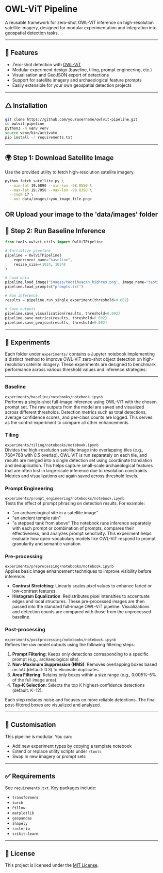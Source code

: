 # OWL-ViT Pipeline

A reusable framework for zero-shot OWL-ViT inference on high-resolution satellite imagery, designed for modular experimentation and integration into geospatial detection tasks.

---

## 🔧 Features

* Zero-shot detection with [OWL-ViT](https://huggingface.co/google/owlvit-base-patch32)
* Modular experiment design (baseline, tiling, prompt engineering, etc.)
* Visualisation and GeoJSON export of detections
* Support for satellite imagery and archaeological feature prompts
* Easily extensible for your own geospatial detection projects

---

## 🛆 Installation

```bash
git clone https://github.com/yourusername/owlvit-pipeline.git
cd owlvit-pipeline
python3 -m venv venv
source venv/bin/activate
pip install -r requirements.txt
```

---

## 🌍 Step 1: Download Satellite Image

Use the provided utility to fetch high-resolution satellite imagery.

```bash
python fetch_satellite.py \
  --min-lat 19.6890 --min-lon -98.8550 \
  --max-lat 19.7050 --max-lon -98.8350 \
  --zoom 17 \
  --out data/images/<you_image_file.png>
```

OR Upload your image to the 'data/images' folder
---

## 🚀 Step 2: Run Baseline Inference

```python
from tools.owlvit_utils import OwlViTPipeline

# Initialize pipeline
pipeline = OwlViTPipeline(
    experiment_name="baseline",
    resize_size=(1024, 1024)
)

# Load data
pipeline.load_image("images/teotihuacan_highres.png", image_name="teotihuacan")
pipeline.load_prompts("prompts.txt")

# Run inference
results = pipeline.run_single_experiment(threshold=0.002)

# Save outputs
pipeline.save_visualisation(results, threshold=0.002)
pipeline.save_metrics(results, threshold=0.002)
pipeline.save_geojson(results, threshold=0.002)
```

---

## 📓 Experiments

Each folder under `experiments/` contains a Jupyter notebook implementing a distinct method to improve OWL-ViT zero-shot object detection on high-resolution satellite imagery. These experiments are designed to benchmark performance across various threshold values and inference strategies:

---

### **Baseline**  
`experiments/baseline/notebooks/notebook.ipynb`  
Performs a single-shot full-image inference using OWL-ViT with the chosen prompt set. The raw outputs from the model are saved and visualized across different thresholds. Detection metrics such as total detections, average confidence scores, and per-class counts are logged. This serves as the control experiment to compare all other enhancements.

### **Tiling**  
`experiments/tiling/notebooks/notebook.ipynb`  
Divides the high-resolution satellite image into overlapping tiles (e.g., 768×768 with 0.5 overlap). OWL-ViT is run separately on each tile, and results are merged into a single detection set using coordinate translation and deduplication. This helps capture small-scale archaeological features that are often lost in large-scale inference due to resolution constraints. Metrics and visualizations are again saved across threshold levels.

### **Prompt Engineering**  
`experiments/prompt_engineering/notebooks/notebook.ipynb`  
Tests the effect of prompt phrasing on detection results. For example:
- "an archaeological site in a satellite image"
- "an ancient temple ruin"
- "a stepped tank from above"
The notebook runs inference separately with each prompt or combination of prompts, compares their effectiveness, and analyzes prompt sensitivity. This experiment helps evaluate how open-vocabulary models like OWL-ViT respond to prompt granularity and semantic variation.

### **Pre-processing**  
`experiments/preprocessing/notebooks/notebook.ipynb`  
Applies basic image enhancement techniques to improve visibility before inference:
- **Contrast Stretching**: Linearly scales pixel values to enhance faded or low-contrast features.
- **Histogram Equalization**: Redistributes pixel intensities to accentuate edges and local structures.
These pre-processed images are then passed into the standard full-image OWL-ViT pipeline. Visualizations and detection counts are compared with those from the unprocessed baseline.

### **Post-processing**  
`experiments/postprocessing/notebooks/notebook.ipynb`  
Refines the raw model outputs using the following filtering steps:
1. **Prompt Filtering**: Keeps only detections corresponding to a specific prompt (e.g., archaeological site).
2. **Non-Maximum Suppression (NMS)**: Removes overlapping boxes based on IoU (default: 0.3) to eliminate duplicates.
3. **Area Filtering**: Retains only boxes within a size range (e.g., 0.005%–5% of the full image area).
4. **Top-K Selection**: Selects the top K highest-confidence detections (default: K=12).

Each step reduces noise and focuses on more reliable detections. The final post-filtered boxes are visualized and analyzed.

---

## 🧪 Customisation

This pipeline is modular. You can:

* Add new experiment types by copying a template notebook
* Extend or replace utility scripts under `/tools`
* Swap in new imagery or prompt sets

---

## ✅ Requirements

See `requirements.txt`. Key packages include:

* `transformers`
* `torch`
* `Pillow`
* `matplotlib`
* `geopandas`
* `shapely`
* `rasterio` 
* `scikit-learn`

---

## 📄 License

This project is licensed under the [MIT License](LICENSE).

